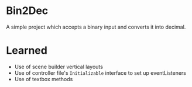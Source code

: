 # Bin2Dec

A simple project which accepts a binary input and converts it into decimal.

# Learned

- Use of scene builder vertical layouts
- Use of controller file's `Initializable` interface to set up eventListeners
- Use of textbox methods

